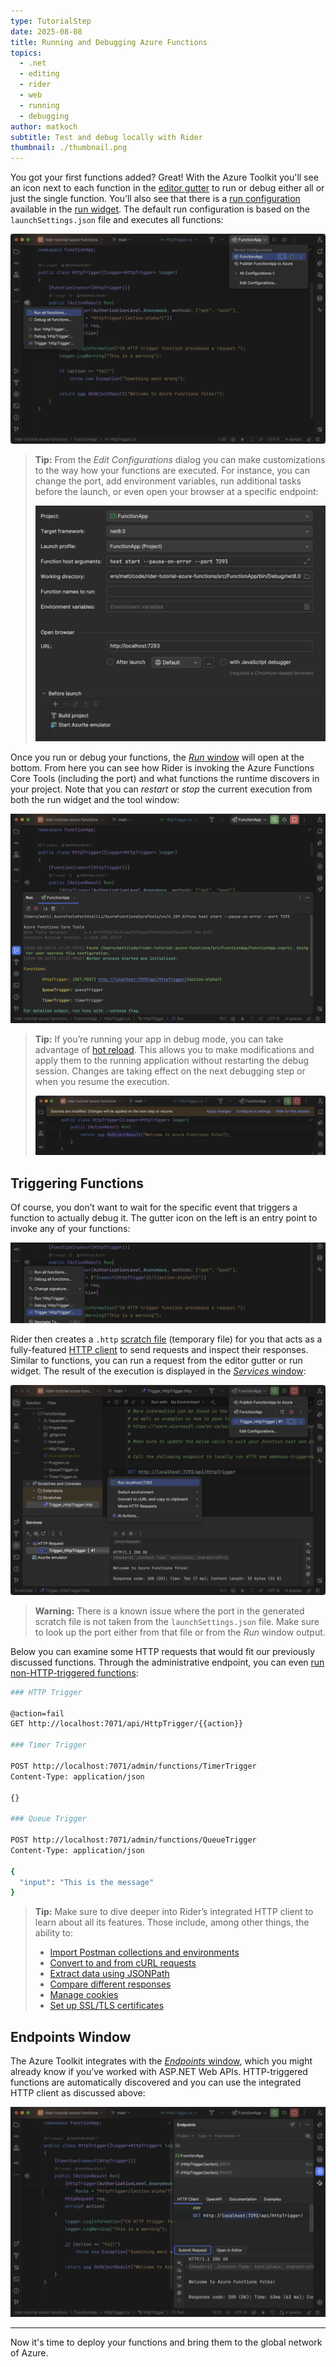 ```yaml
---
type: TutorialStep
date: 2025-08-08
title: Running and Debugging Azure Functions
topics:
  - .net
  - editing
  - rider
  - web
  - running
  - debugging
author: matkoch
subtitle: Test and debug locally with Rider
thumbnail: ./thumbnail.png
---
```


You got your first functions added? Great! With the Azure Toolkit you'll see an icon next to each function in the [editor gutter](https://www.jetbrains.com/help/rider/Editor-gutter.html) to run or debug either all or just the single function. You’ll also see that there is a [run configuration](https://www.jetbrains.com/help/rider/Run_Debug_Configuration.html) available in the [run widget](https://www.jetbrains.com/help/rider/New_UI.html#window_header). The default run configuration is based on the `launchSettings.json` file and executes all functions:

![Running from Editor Gutter and Run Widget](editor-gutter-and-run-widget.png)

> **Tip:** From the _Edit Configurations_ dialog you can make customizations to the way how your functions are executed. For instance, you can change the port, add environment variables, run additional tasks before the launch, or even open your browser at a specific endpoint:
>
> <img alt="Edit Run Configuration" src="edit-run-configuration.png" width="800"/>

Once you run or debug your functions, the [_Run_ window](https://www.jetbrains.com/help/rider/Run_Tool_Window.html) will open at the bottom. From here you can see how Rider is invoking the Azure Functions Core Tools (including the port) and what functions the runtime discovers in your project. Note that you can _restart_ or _stop_ the current execution from both the run widget and the tool window:

![Console Output in Run Window](run-window.png)

> **Tip:** If you’re running your app in debug mode, you can take advantage of [hot reload](https://www.jetbrains.com/help/rider/Hot_Reload.html). This allows you to make modifications and apply them to the running application without restarting the debug session. Changes are taking effect on the next debugging step or when you resume the execution.
>
> ![Hot Reload after Changes](hot-reload.png)

## Triggering Functions

Of course, you don’t want to wait for the specific event that triggers a function to actually debug it. The gutter icon on the left is an entry point to invoke any of your functions:

![Triggering Functions](trigger-function.png)

Rider then creates a `.http` [scratch file](https://www.jetbrains.com/help/rider/Scratches.html) (temporary file) for you that acts as a fully-featured [HTTP client](https://www.jetbrains.com/help/rider/Http_client_in__product__code_editor.html) to send requests and inspect their responses. Similar to functions, you can run a request from the editor gutter or run widget. The result of the execution is displayed in the [_Services_ window](https://www.jetbrains.com/help/rider/Services_Tool_Window.html):

![HTTP Client](http-client.png)

> **Warning:** There is a known issue where the port in the generated scratch file is not taken from the `launchSettings.json` file. Make sure to look up the port either from that file or from the _Run_ window output.

Below you can examine some HTTP requests that would fit our previously discussed functions. Through the administrative endpoint, you can even [run non-HTTP-triggered functions](https://learn.microsoft.com/en-us/azure/azure-functions/functions-manually-run-non-http?tabs=azure-portal):

```bash
### HTTP Trigger

@action=fail
GET http://localhost:7071/api/HttpTrigger/{{action}}

### Timer Trigger

POST http://localhost:7071/admin/functions/TimerTrigger
Content-Type: application/json

{}

### Queue Trigger

POST http://localhost:7071/admin/functions/QueueTrigger
Content-Type: application/json

{
  "input": "This is the message"
}
```

> **Tip:** Make sure to dive deeper into Rider’s integrated HTTP client to learn about all its features. Those include, among other things, the ability to:
>
> - [Import Postman collections and environments](https://www.jetbrains.com/help/rider/Http_client_in__product__code_editor.html#import-postman-collections)
> - [Convert to and from cURL requests](https://www.jetbrains.com/help/rider/Http_client_in__product__code_editor.html#converting-curl-requests)
> - [Extract data using JSONPath](https://www.jetbrains.com/help/rider/Http_client_in__product__code_editor.html#JSONPath)
> - [Compare different responses](https://www.jetbrains.com/help/rider/Http_client_in__product__code_editor.html#compare_responses_in_scratch)
> - [Manage cookies](https://www.jetbrains.com/help/rider/Http_client_in__product__code_editor.html#manage_cookies)
> - [Set up SSL/TLS certificates](https://www.jetbrains.com/help/rider/Http_client_in__product__code_editor.html#ssl_certificate)

## Endpoints Window

The Azure Toolkit integrates with the [_Endpoints_ window](https://blog.jetbrains.com/dotnet/2021/07/12/a-better-way-to-discover-apis-with-the-new-endpoints-window/), which you might already know if you’ve worked with ASP.NET Web APIs. HTTP-triggered functions are automatically discovered and you can use the integrated HTTP client as discussed above:

![Endpoints Window](endpoints-window.png)

---

Now it's time to deploy your functions and bring them to the global network of Azure.

